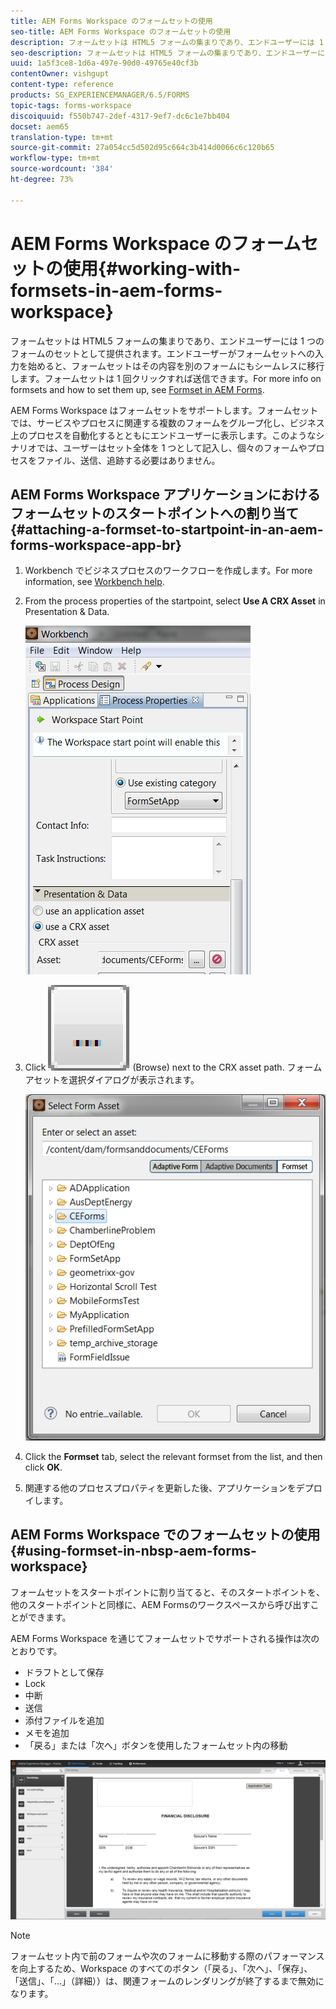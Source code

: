 ```yaml
---
title: AEM Forms Workspace のフォームセットの使用
seo-title: AEM Forms Workspace のフォームセットの使用
description: フォームセットは HTML5 フォームの集まりであり、エンドユーザーには 1 つのフォームのセットとして提供されます。AEM Forms Workspace でフォームセットを使用する方法について説明します。
seo-description: フォームセットは HTML5 フォームの集まりであり、エンドユーザーには 1 つのフォームのセットとして提供されます。AEM Forms Workspace でフォームセットを使用する方法について説明します。
uuid: 1a5f3ce8-1d6a-497e-90d0-49765e40cf3b
contentOwner: vishgupt
content-type: reference
products: SG_EXPERIENCEMANAGER/6.5/FORMS
topic-tags: forms-workspace
discoiquuid: f550b747-2def-4317-9ef7-dc6c1e7bb404
docset: aem65
translation-type: tm+mt
source-git-commit: 27a054cc5d502d95c664c3b414d0066c6c120b65
workflow-type: tm+mt
source-wordcount: '384'
ht-degree: 73%

---
```



# AEM Forms Workspace のフォームセットの使用{#working-with-formsets-in-aem-forms-workspace}

フォームセットは HTML5 フォームの集まりであり、エンドユーザーには 1 つのフォームのセットとして提供されます。エンドユーザーがフォームセットへの入力を始めると、フォームセットはその内容を別のフォームにもシームレスに移行します。フォームセットは 1 回クリックすれば送信できます。For more info on formsets and how to set them up, see [Formset in AEM Forms](../../forms/using/formset-in-aem-forms.md).

AEM Forms Workspace はフォームセットをサポートします。フォームセットでは、サービスやプロセスに関連する複数のフォームをグループ化し、ビジネス上のプロセスを自動化するとともにエンドユーザーに表示します。このようなシナリオでは、ユーザーはセット全体を 1 つとして記入し、個々のフォームやプロセスをファイル、送信、追跡する必要はありません。

## AEM Forms Workspace アプリケーションにおけるフォームセットのスタートポイントへの割り当て {#attaching-a-formset-to-startpoint-in-an-aem-forms-workspace-app-br}

1. Workbench でビジネスプロセスのワークフローを作成します。For more information, see [Workbench help](https://www.adobe.com/go/learn_aemforms_workbench_63).
1. From the process properties of the startpoint, select **Use A CRX Asset** in Presentation &amp; Data.

   ![1-3](assets/1-3.png)

1. Click ![browse](assets/browse.png) (Browse) next to the CRX asset path. フォームアセットを選択ダイアログが表示されます。

   ![2-1](assets/2-1.png)

1. Click the **Formset** tab, select the relevant formset from the list, and then click **OK**.

1. 関連する他のプロセスプロパティを更新した後、アプリケーションをデプロイします。

## AEM Forms Workspace でのフォームセットの使用 {#using-formset-in-nbsp-aem-forms-workspace}

フォームセットをスタートポイントに割り当てると、そのスタートポイントを、他のスタートポイントと同様に、AEM Formsのワークスペースから呼び出すことができます。

AEM Forms Workspace を通じてフォームセットでサポートされる操作は次のとおりです。

* ドラフトとして保存
* Lock
* 中断
* 送信
* 添付ファイルを追加
* メモを追加
* 「戻る」または「次へ」ボタンを使用したフォームセット内の移動

![3-1](assets/3-1.png)

>[!NOTE]
>
>フォームセット内で前のフォームや次のフォームに移動する際のパフォーマンスを向上するため、Workspace のすべてのボタン（「戻る」、「次へ」、「保存」、「送信」、「...」（詳細））は、関連フォームのレンダリングが終了するまで無効になります。

